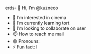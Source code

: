 erds- 👋 Hi, I’m @kuzneco
- 👀 I’m interested in cinema
- 🌱 I’m currently learning tort
- 💞️ I’m looking to collaborate on user
- 📫 How to reach me mail
- 😄 Pronouns: 
- ⚡ Fun fact: l



